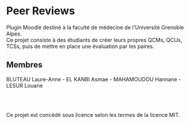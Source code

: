 # Peer Reviews

Plugin Moodle destiné à la faculté de médecine de l'Université Grenoble Alpes.<br>
Ce projet consiste à des étudiants de créer leurs propres QCMs, QCUs, TCSs, puis de mettre en place une évaluation par les paires.

## Membres

BLUTEAU Laure-Anne - EL KANBI Asmae - MAHAMOUDOU Hannane - LESUR Louane

<br>
<br>

Ce projet est concédé sous licence selon les termes de la licence MIT.
